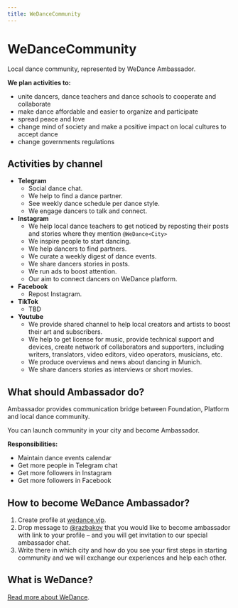 ```yaml
---
title: WeDanceCommunity
---
```


# WeDanceCommunity

Local dance community, represented by WeDance Ambassador.

**We plan activities to:**

- unite dancers, dance teachers and dance schools to cooperate and collaborate
- make dance affordable and easier to organize and participate
- spread peace and love
- change mind of society and make a positive impact on local cultures to accept dance
- change governments regulations

## **Activities by channel**

- **Telegram**
  - Social dance chat.
  - We help to find a dance partner.
  - See weekly dance schedule per dance style.
  - We engage dancers to talk and connect.
- **Instagram**
  - We help local dance teachers to get noticed by reposting their posts and stories where they mention `@WeDance<City>`
  - We inspire people to start dancing.
  - We help dancers to find partners.
  - We curate a weekly digest of dance events.
  - We share dancers stories in posts.
  - We run ads to boost attention.
  - Our aim to connect dancers on WeDance platform.
- **Facebook**
  - Repost Instagram.
- **TikTok**
  - TBD
- **Youtube**
  - We provide shared channel to help local creators and artists to boost their art and subscribers.
  - We help to get license for music, provide technical support and devices, create network of collaborators and supporters, including writers, translators, video editors, video operators, musicians, etc.
  - We produce overviews and news about dancing in Munich.
  - We share dancers stories as interviews or short movies.

## What should Ambassador do?

Ambassador provides communication bridge between Foundation, Platform and local dance community.

You can launch community in your city and become Ambassador.

**Responsibilities:**

- Maintain dance events calendar
- Get more people in Telegram chat
- Get more followers in Instagram
- Get more followers in Facebook

## How to become WeDance Ambassador?

1. Create profile at [wedance.vip](https://wedance.vip/).
2. Drop message to [@razbakov](https://t.me/razbakov) that you would like to become ambassador with link to your profile – and you will get invitation to our special ambassador chat.
3. Write there in which city and how do you see your first steps in starting community and we will exchange our experiences and help each other.

## What is WeDance?

[Read more about WeDance](/about).
